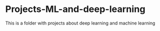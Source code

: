 # Projects-ML-and-deep-learning
This is a folder with projects about deep learning and machine learning

